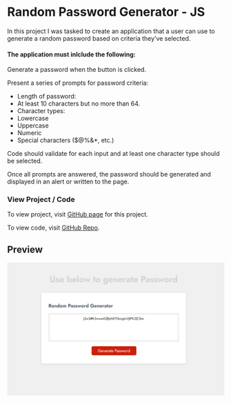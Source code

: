 # Random Password Generator - JS

In this project I was tasked to create an application that a user can use to generate a random password based on criteria they’ve selected.

#### The application must inlclude the following:

Generate a password when the button is clicked.

Present a series of prompts for password criteria:
- Length of password:
- At least 10 characters but no more than 64.
- Character types:
- Lowercase
- Uppercase
- Numeric
- Special characters ($@%&*, etc.)

Code should validate for each input and at least one character type should be selected.

Once all prompts are answered, the password should be generated and displayed in an alert or written to the page.

### View Project / Code

To view project, visit [GitHub page](https://github.com/Murtaza34/Random-Password-Generator) for this project. 

To view code, visit [GitHub Repo](https://murtaza34.github.io/Random-Password-Generator/). 

## Preview

![App Screenshot](./Assets/Screenshot%20.png)
